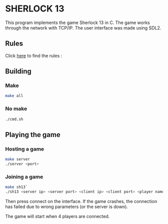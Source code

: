 # SHERLOCK 13

This program implements the game Sherlock 13 in C. The game works through the network with TCP/IP. The user interface was made using SDL2.

## Rules

Click [here](https://www.arcanewonders.com/wp-content/uploads/2021/05/S13_Rules_ENG_web.pdf) to find the rules : 

## Building

### Make

```bash
make all
```

### No make

```bash
./cmd.sh
```

## Playing the game

### Hosting a game

```bash
make server
./server <port>
```

### Joining a game

```bash
make sh13`
./sh13 <server ip> <server port> <client ip> <client port> <player name>
```

Then press connect on the interface. If the game crashes, the connection has failed due to wrong parameters (or the server is down).

The game will start when 4 players are connected.
